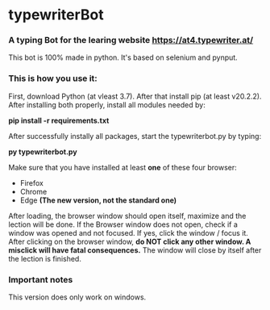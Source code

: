 # typewriterBot
### A typing Bot for the learing website https://at4.typewriter.at/

This bot is 100% made in python. It's based on selenium and pynput.

### This is how you use it:

First, download Python (at vleast 3.7). After that install pip (at least v20.2.2).
After installing both properly, install all modules needed by:

**pip install -r requirements.txt**

After successfully instally all packages, start the typewriterbot.py by typing:

**py typewriterbot.py**

Make sure that you have installed at least **one** of these four browser:

- Firefox
- Chrome
- Edge **(The new version, not the standard one)**

After loading, the browser window should open itself, maximize and the lection will be done.
If the Browser window does not open, check if a window was opened and not focused. If yes, click the window / focus it.
After clicking on the browser window, **do NOT click any other window. A misclick will have fatal consequences.**
The window will close by itself after the lection is finished.

### Important notes
This version does only work on windows.
